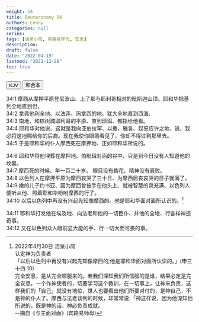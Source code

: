 ```yaml
---
weight: 34
title: Deuteronomy 34
authors: Lenny
categories: null
series:
tags: [活泉小简, 宾路易师母, 安息]
description: 
draft: false
date: "2022-04-19"
lastmod: "2022-12-28"
toc: true
---
```





<!--more-->

<!-- Tab links -->
<div class="tab">
  <button class="tablinks active" onclick="tablabel(event, 'english')">KJV</button>
  <button class="tablinks" onclick="tablabel(event, 'chinese')">和合本</button>
  
</div>

<!-- Tab content -->
<div id="english" class="tabcontent" style="display:block">

</div>



<div id="chinese" class="tabcontent" style="display:block">

34:1 摩西从摩押平原登尼波山、上了那与耶利哥相对的毗斯迦山顶。耶和华把基列全地直到但、  
34:2 拿弗他利全地、以法莲、玛拿西的地、犹大全地直到西海、  
34:3 南地、和棕树城耶利哥的平原、直到琐珥、都指给他看。  
34:4 耶和华对他说、这就是我向亚伯拉罕、以撒、雅各、起誓应许之地、说、我必将这地赐给你的后裔。现在我使你眼睛看见了、你却不得过到那里去。  
34:5 于是耶和华的仆人摩西死在摩押地、正如耶和华所说的。  

34:6 耶和华将他埋葬在摩押地、伯毗珥对面的谷中、只是到今日没有人知道他的坟墓。  
34:7 摩西死的时候、年一百二十岁。  眼目没有昏花、精神没有衰败。  
34:8 以色列人在摩押平原为摩西哀哭了三十日、为摩西居丧哀哭的日子就满了。  
34:9 嫩的儿子约书亚、因为摩西曾按手在他头上、就被智慧的灵充满、以色列人便听从他、照着耶和华吩咐摩西的行了。  
34:10 以后以色列中再没有兴起先知像摩西的。他是耶和华面对面所认识的。[^1]  

34:11 耶和华打发他在埃及地、向法老和他的一切臣仆、并他的全地、行各样神迹奇事。  
34:12 又在以色列众人眼前显大能的手、行一切大而可畏的事。  

[^1]: 2022年4月30日 活泉小简  
认定神为负责者  
「以后以色列中再没有兴起先知像摩西的;他是耶和华面对面所认识的。」(申三十四 10)   
完全安息，是从完全顺服来的。若我们深知我们所信服的是谁，结果必定是完全安息。一个作神使者的，切要学习这个教训，在一切事上，让神来负责，这样我们的「自己」就没有地位，世人也要看出他们所要对付的，是神自己，不是神的仆人了。摩西与法老谈判的时候，却常常说:「神这样说，因为他深知他所说的，既是神的话，神必负责成就。   
--摘自《与主面对面》(宾路易师母)  
</div>